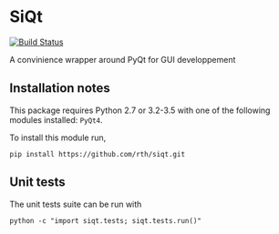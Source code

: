 # SiQt

[![Build Status](https://travis-ci.org/rth/siqt.svg?branch=master)](https://travis-ci.org/rth/siqt)


A convinience wrapper around PyQt for GUI developpement

## Installation notes

 This package requires Python 2.7 or 3.2-3.5 with one of the following modules installed: `PyQt4`.

 To install this module run,
    
    pip install https://github.com/rth/siqt.git


## Unit tests

 The unit tests suite can be run with
 
    python -c "import siqt.tests; siqt.tests.run()"
